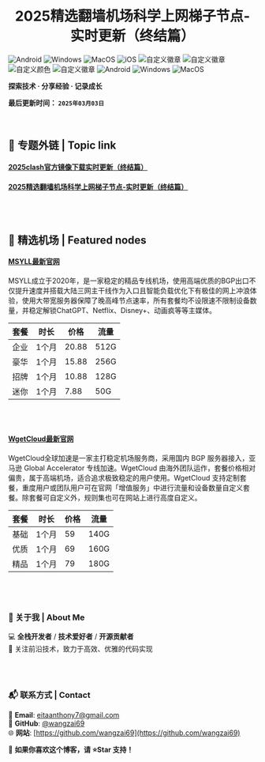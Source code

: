 <h1 align="center">2025精选翻墙机场科学上网梯子节点-实时更新（终结篇）</h1>

![Android](https://img.shields.io/badge/安卓-Android-brightgreen)
![Windows](https://img.shields.io/badge/微软-Windows-blue)
![MacOS](https://img.shields.io/badge/OS-MacOS-lightgrey)
![iOS](https://img.shields.io/badge/苹果-iOS-red)
![自定义徽章](https://img.shields.io/badge/linux-github-green)
![自定义徽章](https://img.shields.io/badge/网络-梯子-yellow)
![自定义颜色](https://img.shields.io/badge/科学-上网-orange)
![自定义徽章](https://img.shields.io/badge/图文-教程-purple)
![Android](https://img.shields.io/badge/美区-ID-brightgreen)
![Windows](https://img.shields.io/badge/clash-clashX-blue)
![MacOS](https://img.shields.io/badge/shadowrocket-小火箭-lightgrey)



**探索技术 · 分享经验 · 记录成长**

**最后更新时间： `2025年03月03日`**

<br>

## 📖 专题外链 | Topic link  
#### [2025clash官方镜像下载实时更新（终结篇）](https://github.com/wangzai69/clash)
#### [2025精选翻墙机场科学上网梯子节点-实时更新（终结篇）](https://github.com/wangzai69/vpn)

<br>
<br>

## 🚀 精选机场 | Featured nodes
#### [MSYLL最新官网](https://yq.yq3566.top/#/register?code=kMLKFXMq)
MSYLL成立于2020年，是一家稳定的精品专线机场，使用高端优质的BGP出口不仅提升速度并搭载大陆三网主干线作为入口且智能负载优化下有极佳的网上冲浪体验，使用大带宽服务器保障了晚高峰节点速率，所有套餐均不设限速不限制设备数量，并稳定解锁ChatGPT、Netflix、Disney+、动画疯等等主媒体。

| 套餐 | 时长 | 价格 | 流量 |
|------|------|------|------|
| 企业 | 1个月 |20.88 |512G |
| 豪华 | 1个月 |15.88 |256G |
| 招牌 | 1个月 |10.88 |128G |
| 迷你 | 1个月 |7.88  |50G  |

<br>
<br>

#### [WgetCloud最新官网](https://clashx.pro/gacloud)
WgetCloud全球加速是一家主打稳定机场服务商，采用国内 BGP 服务器接入，亚马逊 Global Accelerator 专线加速。WgetCloud 由海外团队运作，套餐价格相对偏贵，属于高端机场，适合追求极致稳定的用户使用。WgetCloud 支持定制套餐，重度用户或团队用户可在官网「增值服务」中进行流量和设备数量自定义套餐。除套餐可自定义外，规则集也可在网站上进行高度自定义。

| 套餐 | 时长 | 价格 | 流量 |
|------|------|------|------|
| 基础 | 1个月 |59 |140G |
| 优质 | 1个月 |69 |160G |
| 精品 | 1个月 |79 |180G |

<br>
<br>

##

### 📌 关于我 | About Me  
💻 **全栈开发者** / **技术爱好者** / **开源贡献者**  
🚀 关注前沿技术，致力于高效、优雅的代码实现  

<br>
<br>

### 📬 联系方式 | Contact  
📧 **Email**: [eitaanthony7@gmail.com](mailto:eitaanthony7@gmail.com)  
🐙 **GitHub**: [@wangzai69](https://github.com/wangzai69)  
🌐 **网站**: [https://github.com/wangzai69](https://github.com/wangzai69)  

📢 **如果你喜欢这个博客，请 ⭐Star 支持！**  

<br>
<br>


